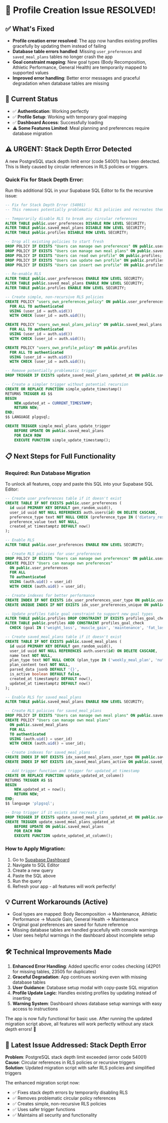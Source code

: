 # 🎉 Profile Creation Issue RESOLVED!

## ✅ What's Fixed
- **Profile creation error resolved**: The app now handles existing profiles gracefully by updating them instead of failing
- **Database table errors handled**: Missing `user_preferences` and `saved_meal_plans` tables no longer crash the app
- **Goal constraint mapping**: New goal types (Body Recomposition, Athletic Performance, General Health) are temporarily mapped to supported values
- **Improved error handling**: Better error messages and graceful degradation when database tables are missing

## 🚀 Current Status
- ✅ **Authentication**: Working perfectly
- ✅ **Profile Setup**: Working with temporary goal mapping
- ✅ **Dashboard Access**: Successfully loading
- ⚠️ **Some Features Limited**: Meal planning and preferences require database migration

## ⚠️ **URGENT: Stack Depth Error Detected**

A new PostgreSQL stack depth limit error (code 54001) has been detected. This is likely caused by circular references in RLS policies or triggers. 

### Quick Fix for Stack Depth Error:
Run this additional SQL in your Supabase SQL Editor to fix the recursive issue:

```sql
-- Fix for Stack Depth Error (54001)
-- This removes potentially problematic RLS policies and recreates them safely

-- Temporarily disable RLS to break any circular references
ALTER TABLE public.user_preferences DISABLE ROW LEVEL SECURITY;
ALTER TABLE public.saved_meal_plans DISABLE ROW LEVEL SECURITY;
ALTER TABLE public.profiles DISABLE ROW LEVEL SECURITY;

-- Drop all existing policies to start fresh
DROP POLICY IF EXISTS "Users can manage own preferences" ON public.user_preferences;
DROP POLICY IF EXISTS "Users can manage own meal plans" ON public.saved_meal_plans;
DROP POLICY IF EXISTS "Users can read own profile" ON public.profiles;
DROP POLICY IF EXISTS "Users can update own profile" ON public.profiles;
DROP POLICY IF EXISTS "Users can insert own profile" ON public.profiles;

-- Re-enable RLS
ALTER TABLE public.user_preferences ENABLE ROW LEVEL SECURITY;
ALTER TABLE public.saved_meal_plans ENABLE ROW LEVEL SECURITY;
ALTER TABLE public.profiles ENABLE ROW LEVEL SECURITY;

-- Create simple, non-recursive RLS policies
CREATE POLICY "users_own_preferences_policy" ON public.user_preferences
  FOR ALL TO authenticated
  USING (user_id = auth.uid())
  WITH CHECK (user_id = auth.uid());

CREATE POLICY "users_own_meal_plans_policy" ON public.saved_meal_plans
  FOR ALL TO authenticated
  USING (user_id = auth.uid())
  WITH CHECK (user_id = auth.uid());

CREATE POLICY "users_own_profile_policy" ON public.profiles
  FOR ALL TO authenticated
  USING (user_id = auth.uid())
  WITH CHECK (user_id = auth.uid());

-- Remove potentially problematic trigger
DROP TRIGGER IF EXISTS update_saved_meal_plans_updated_at ON public.saved_meal_plans;

-- Create a simpler trigger without potential recursion
CREATE OR REPLACE FUNCTION simple_update_timestamp()
RETURNS TRIGGER AS $$
BEGIN
    NEW.updated_at = CURRENT_TIMESTAMP;
    RETURN NEW;
END;
$$ LANGUAGE plpgsql;

CREATE TRIGGER simple_meal_plans_update_trigger
    BEFORE UPDATE ON public.saved_meal_plans
    FOR EACH ROW
    EXECUTE FUNCTION simple_update_timestamp();
```

## 📋 Next Steps for Full Functionality

### Required: Run Database Migration
To unlock all features, copy and paste this SQL into your Supabase SQL Editor:

```sql
-- Create user_preferences table if it doesn't exist
CREATE TABLE IF NOT EXISTS public.user_preferences (
  id uuid PRIMARY KEY DEFAULT gen_random_uuid(),
  user_id uuid NOT NULL REFERENCES auth.users(id) ON DELETE CASCADE,
  preference_type text NOT NULL CHECK (preference_type IN ('dietary_restriction', 'allergy', 'health_condition', 'food_preference', 'regional_preference', 'original_goal')),
  preference_value text NOT NULL,
  created_at timestamptz DEFAULT now()
);

-- Enable RLS
ALTER TABLE public.user_preferences ENABLE ROW LEVEL SECURITY;

-- Create RLS policies for user_preferences
DROP POLICY IF EXISTS "Users can manage own preferences" ON public.user_preferences;
CREATE POLICY "Users can manage own preferences"
  ON public.user_preferences
  FOR ALL
  TO authenticated
  USING (auth.uid() = user_id)
  WITH CHECK (auth.uid() = user_id);

-- Create indexes for better performance
CREATE INDEX IF NOT EXISTS idx_user_preferences_user_type ON public.user_preferences(user_id, preference_type);
CREATE UNIQUE INDEX IF NOT EXISTS idx_user_preferences_unique ON public.user_preferences(user_id, preference_type, preference_value);

-- Update profiles table goal constraint to support new goal types
ALTER TABLE public.profiles DROP CONSTRAINT IF EXISTS profiles_goal_check;
ALTER TABLE public.profiles ADD CONSTRAINT profiles_goal_check 
  CHECK (goal IN ('weight_loss', 'muscle_gain', 'maintenance', 'fat_loss_muscle_gain', 'athletic_performance', 'general_health'));

-- Create saved_meal_plans table if it doesn't exist
CREATE TABLE IF NOT EXISTS public.saved_meal_plans (
  id uuid PRIMARY KEY DEFAULT gen_random_uuid(),
  user_id uuid NOT NULL REFERENCES auth.users(id) ON DELETE CASCADE,
  name text NOT NULL,
  plan_type text NOT NULL CHECK (plan_type IN ('weekly_meal_plan', 'nutrition_strategy')),
  plan_content text NOT NULL,
  parsed_data jsonb DEFAULT '{}',
  is_active boolean DEFAULT false,
  created_at timestamptz DEFAULT now(),
  updated_at timestamptz DEFAULT now()
);

-- Enable RLS for saved_meal_plans
ALTER TABLE public.saved_meal_plans ENABLE ROW LEVEL SECURITY;

-- Create RLS policies for saved_meal_plans
DROP POLICY IF EXISTS "Users can manage own meal plans" ON public.saved_meal_plans;
CREATE POLICY "Users can manage own meal plans"
  ON public.saved_meal_plans
  FOR ALL
  TO authenticated
  USING (auth.uid() = user_id)
  WITH CHECK (auth.uid() = user_id);

-- Create indexes for saved_meal_plans
CREATE INDEX IF NOT EXISTS idx_saved_meal_plans_user_type ON public.saved_meal_plans(user_id, plan_type, created_at DESC);
CREATE INDEX IF NOT EXISTS idx_saved_meal_plans_active ON public.saved_meal_plans(user_id, is_active) WHERE is_active = true;

-- Add trigger function and trigger for updated_at timestamp
CREATE OR REPLACE FUNCTION update_updated_at_column()
RETURNS TRIGGER AS $$
BEGIN
    NEW.updated_at = now();
    RETURN NEW;
END;
$$ language 'plpgsql';

-- Drop trigger if it exists and recreate it
DROP TRIGGER IF EXISTS update_saved_meal_plans_updated_at ON public.saved_meal_plans;
CREATE TRIGGER update_saved_meal_plans_updated_at 
    BEFORE UPDATE ON public.saved_meal_plans 
    FOR EACH ROW 
    EXECUTE FUNCTION update_updated_at_column();
```

### How to Apply Migration:
1. Go to [Supabase Dashboard](https://app.supabase.com)
2. Navigate to SQL Editor
3. Create a new query
4. Paste the SQL above
5. Run the query
6. Refresh your app - all features will work perfectly!

## 💡 Current Workarounds (Active)
- Goal types are mapped: Body Recomposition → Maintenance, Athletic Performance → Muscle Gain, General Health → Maintenance
- Original goal preferences are saved for future reference
- Missing database tables are handled gracefully with console warnings
- User sees helpful warnings in the dashboard about incomplete setup

## 🛠️ Technical Improvements Made
1. **Enhanced Error Handling**: Added specific error codes checking (42P01 for missing tables, 23505 for duplicates)
2. **Graceful Degradation**: App continues working even with missing database tables
3. **User Guidance**: Database setup modal with copy-paste SQL migration
4. **Profile Update Logic**: Handles existing profiles by updating instead of inserting
5. **Warning System**: Dashboard shows database setup warnings with easy access to instructions

The app is now fully functional for basic use. After running the updated migration script above, all features will work perfectly without any stack depth errors! 🚀

## 🐛 **Latest Issue Addressed: Stack Depth Error**

**Problem**: PostgreSQL stack depth limit exceeded (error code 54001)  
**Cause**: Circular references in RLS policies or recursive triggers  
**Solution**: Updated migration script with safer RLS policies and simplified triggers

The enhanced migration script now:
- ✅ Fixes stack depth errors by temporarily disabling RLS
- ✅ Removes problematic circular policy references  
- ✅ Creates simple, non-recursive RLS policies
- ✅ Uses safer trigger functions
- ✅ Maintains all security and functionality

